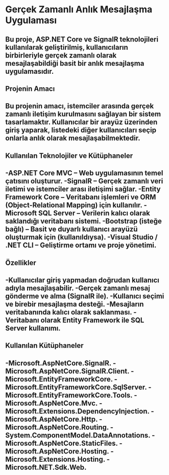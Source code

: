 # Gerçek Zamanlı Anlık Mesajlaşma Uygulaması
Bu proje, ASP.NET Core ve SignalR teknolojileri kullanılarak geliştirilmiş, kullanıcıların birbirleriyle gerçek zamanlı olarak mesajlaşabildiği basit bir anlık mesajlaşma uygulamasıdır.
---
## Projenin Amacı
Bu projenin amacı, istemciler arasında gerçek zamanlı iletişim kurulmasını sağlayan bir sistem tasarlamaktır. Kullanıcılar bir arayüz üzerinden giriş yaparak, listedeki diğer kullanıcıları seçip onlarla anlık olarak mesajlaşabilmektedir.
---
## Kullanılan Teknolojiler ve Kütüphaneler
-ASP.NET Core MVC – Web uygulamasının temel çatısını oluşturur.
-SignalR – Gerçek zamanlı veri iletimi ve istemciler arası iletişimi sağlar.
-Entity Framework Core – Veritabanı işlemleri ve ORM (Object-Relational Mapping) için kullanılır.
-Microsoft SQL Server – Verilerin kalıcı olarak saklandığı veritabanı sistemi.
-Bootstrap (isteğe bağlı) – Basit ve duyarlı kullanıcı arayüzü oluşturmak için (kullanıldıysa).
-Visual Studio / .NET CLI – Geliştirme ortamı ve proje yönetimi.
---
## Özellikler
-Kullanıcılar giriş yapmadan doğrudan kullanıcı adıyla mesajlaşabilir.
-Gerçek zamanlı mesaj gönderme ve alma (SignalR ile).
-Kullanıcı seçimi ve birebir mesajlaşma desteği.
-Mesajların veritabanında kalıcı olarak saklanması.
-Veritabanı olarak Entity Framework ile SQL Server kullanımı.
---
## Kullanılan Kütüphaneler
-Microsoft.AspNetCore.SignalR.
-Microsoft.AspNetCore.SignalR.Client.
-Microsoft.EntityFrameworkCore.
-Microsoft.EntityFrameworkCore.SqlServer.
-Microsoft.EntityFrameworkCore.Tools.
-Microsoft.AspNetCore.Mvc.
-Microsoft.Extensions.DependencyInjection.
-Microsoft.AspNetCore.Http.
-Microsoft.AspNetCore.Routing.
-System.ComponentModel.DataAnnotations.
-Microsoft.AspNetCore.StaticFiles.
-Microsoft.AspNetCore.Hosting.
-Microsoft.Extensions.Hosting.
-Microsoft.NET.Sdk.Web.
---
